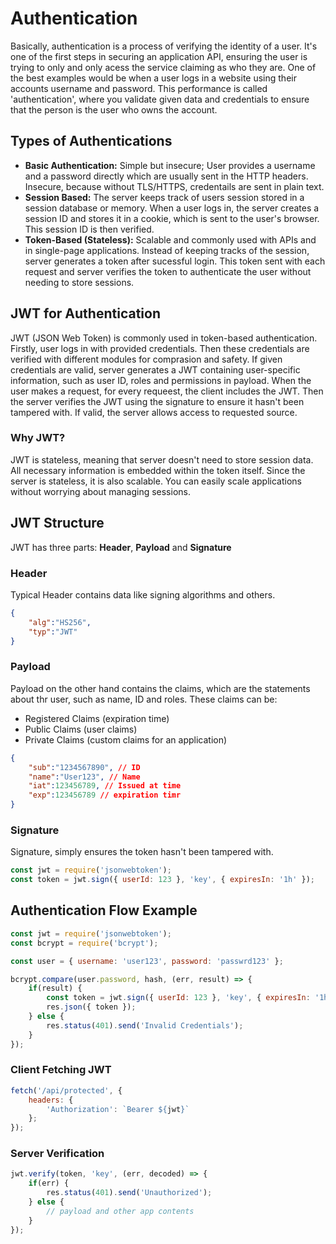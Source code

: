 # Authentication
Basically, authentication is a process of verifying the identity of a user. It's one of the first steps in securing an application API, ensuring the user is trying to only and only acess the service claiming as who they are. One of the best examples would be when a user logs in a website using their accounts username and password. This performance is called 'authentication', where you validate given data and credentials to ensure that the person is the user who owns the account.

## Types of Authentications
* **Basic Authentication:** Simple but insecure; User provides a username and a password directly which are usually sent in the HTTP headers. Insecure, because without TLS/HTTPS, credentails are sent in plain text.
* **Session Based:** The server keeps track of users session stored in a session database or memory. When a user logs in, the server creates a session ID and stores it in a cookie, which is sent to the user's browser. This session ID is then verified.
* **Token-Based (Stateless):** Scalable and commonly used with APIs and in single-page applications. Instead of keeping tracks of the session, server generates a token after sucessful login. This token sent with each request and server verifies the token to authenticate the user without needing to store sessions.

## JWT for Authentication
JWT (JSON Web Token) is commonly used in token-based authentication. Firstly, user logs in with provided credentials. Then these credentials are verified with different modules for comprasion and safety. If given credentials are valid, server generates a JWT containing user-specific information, such as user ID, roles and permissions in payload. When the user makes a request, for every requeest, the client includes the JWT. Then the server verifies the JWT using the signature to ensure it hasn't been tampered with. If valid, the server allows access to requested source.
### Why JWT?
JWT is stateless, meaning that server doesn't need to store session data. All necessary information is embedded within the token itself. Since the server is stateless, it is also scalable. You can easily scale applications without worrying about managing sessions.
## JWT Structure
JWT has three parts: **Header**, **Payload** and **Signature**
### Header
Typical Header contains data like signing algorithms and others.
```json
{
    "alg":"HS256",
    "typ":"JWT"
}
```
### Payload
Payload on the other hand contains the claims, which are the statements about thr user, such as name, ID and roles. These claims can be:
* Registered Claims (expiration time)
* Public Claims (user claims)
* Private Claims (custom claims for an application)
```json
{
    "sub":"1234567890", // ID
    "name":"User123", // Name
    "iat":123456789, // Issued at time
    "exp":123456789 // expiration timr   
}
```
### Signature
Signature, simply ensures the token hasn't been tampered with.
```javascript
const jwt = require('jsonwebtoken');
const token = jwt.sign({ userId: 123 }, 'key', { expiresIn: '1h' });
```

## Authentication Flow Example
```javascript
const jwt = require('jsonwebtoken');
const bcrypt = require('bcrypt');

const user = { username: 'user123', password: 'passwrd123' };

bcrypt.compare(user.password, hash, (err, result) => {
    if(result) {
        const token = jwt.sign({ userId: 123 }, 'key', { expiresIn: '1h' });
        res.json({ token });
    } else {
        res.status(401).send('Invalid Credentials');
    }
});
```
### Client Fetching JWT
```javascript
fetch('/api/protected', {
    headers: {
        'Authorization': `Bearer ${jwt}`
    };
});
```

### Server Verification
```javascript
jwt.verify(token, 'key', (err, decoded) => {
    if(err) {
        res.status(401).send('Unauthorized');
    } else {
        // payload and other app contents
    }
});
```
